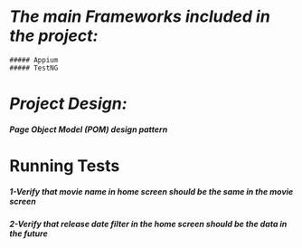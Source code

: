 

#  _The main Frameworks included in the project:_
    ##### Appium
    ##### TestNG
# _Project Design:_
   ##### Page Object Model (POM) design pattern


# Running Tests
   ##### 1-Verify that movie name in home screen should be the same in the movie screen
   ##### 2-Verify that release date filter in the home screen should be the data in the future  
